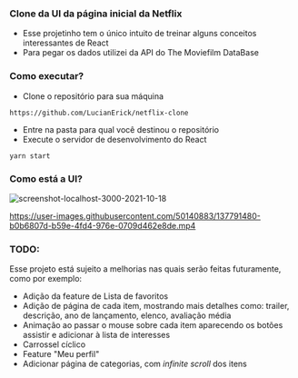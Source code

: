 ### Clone da UI da página inicial da Netflix

- Esse projetinho tem o único intuito de treinar alguns conceitos interessantes de React
- Para pegar os dados utilizei da API do The Moviefilm DataBase

### Como executar?

- Clone o repositório para sua máquina

```
https://github.com/LucianErick/netflix-clone
```

- Entre na pasta para qual você destinou o repositório
- Execute o servidor de desenvolvimento do React
```
yarn start
```
### Como está a UI?

![screenshot-localhost-3000-2021-10-18](https://user-images.githubusercontent.com/50140883/137791931-8581418c-f86f-4e1d-9fb0-da75d093eea1.png)


https://user-images.githubusercontent.com/50140883/137791480-b0b6807d-b59e-4fd4-976e-0709d462e8de.mp4


### TODO:
Esse projeto está sujeito a melhorias nas quais serão feitas futuramente, como por exemplo:

- Adição da feature de Lista de favoritos
- Adição de página de cada item, mostrando mais detalhes como: trailer, descrição, ano de lançamento, elenco, avaliação média
- Animação ao passar o mouse sobre cada item aparecendo os botões assistir e adicionar à lista de interesses
- Carrossel cíclico
- Feature "Meu perfil"
- Adicionar página de categorias, com _infinite scroll_ dos itens

